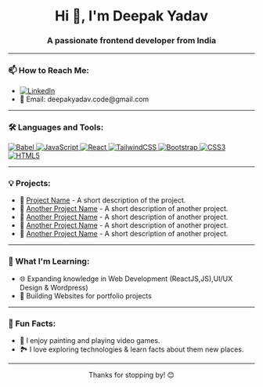 <h1 align="center">Hi 👋, I'm Deepak Yadav</h1>
<h3 align="center">A passionate frontend developer from India</h3>

---

<h3 align="left">📫 How to Reach Me:</h3>
<ul>
  <li>
    <a href="https://linkedin.com" target="_blank">
      <img src="https://img.shields.io/badge/-LinkedIn-blue?logo=linkedin" alt="LinkedIn">
    </a>
  </li>
  <li>
    📧 Email: deepakyadav.code@gmail.com
  </li>
</ul>

---

<h3 align="left">🛠️ Languages and Tools:</h3>
<p align="left">
  <a href="https://babeljs.io/" target="_blank" rel="noreferrer">
    <img src="https://img.shields.io/badge/Babel-F9DC3E?style=for-the-badge&logo=babel&logoColor=white" alt="Babel" />
  </a>
   <a href="https://developer.mozilla.org/en-US/docs/Web/JavaScript" target="_blank" rel="noreferrer">
    <img src="https://img.shields.io/badge/JavaScript-F7DF1E?style=for-the-badge&logo=javascript&logoColor=black" alt="JavaScript" />
  </a>
  <a href="https://reactjs.org/" target="_blank" rel="noreferrer">
    <img src="https://img.shields.io/badge/React-61DAFB?style=for-the-badge&logo=react&logoColor=black" alt="React" />
  </a>
  <a href="https://tailwindcss.com/" target="_blank" rel="noreferrer">
    <img src="https://img.shields.io/badge/TailwindCSS-38B2AC?style=for-the-badge&logo=tailwind-css&logoColor=white" alt="TailwindCSS" />
  </a>
  <a href="https://getbootstrap.com" target="_blank" rel="noreferrer">
    <img src="https://img.shields.io/badge/Bootstrap-563D7C?style=for-the-badge&logo=bootstrap&logoColor=white" alt="Bootstrap" />
  </a>
  <a href="https://www.w3schools.com/css/" target="_blank" rel="noreferrer">
    <img src="https://img.shields.io/badge/CSS3-1572B6?style=for-the-badge&logo=css3&logoColor=white" alt="CSS3" />
  </a>
  <a href="https://www.w3.org/html/" target="_blank" rel="noreferrer">
    <img src="https://img.shields.io/badge/HTML5-E34F26?style=for-the-badge&logo=html5&logoColor=white" alt="HTML5" />
  </a>

</p>

---

<h3 align="left">💡 Projects:</h3>
<ul>
  <li>
    🔗 <a href="https://github.com/deepak-apk/project1" target="_blank">Project Name</a> - A short description of the project.
  </li>
  <li>
    🔗 <a href="https://github.com/deepak-apk/project2" target="_blank">Another Project Name</a> - A short description of another project.
  </li>
  <li>
    🔗 <a href="https://github.com/deepak-apk/project2" target="_blank">Another Project Name</a> - A short description of another project.
  </li>
  <li>
    🔗 <a href="https://github.com/deepak-apk/project2" target="_blank">Another Project Name</a> - A short description of another project.
  </li>
  <li>
    🔗 <a href="https://github.com/deepak-apk/project2" target="_blank">Another Project Name</a> - A short description of another project.
  </li>
  
</ul>



---

<h3 align="left">🌱 What I'm Learning:</h3>
<ul>
  <li>🌐 Expanding knowledge in Web Development (ReactJS,JS),UI/UX Design & Wordpress) </li>
  <li>🔧 Building Websites for portfolio projects </li>
</ul>



---

<h3 align="left">🚀 Fun Facts:</h3>
<ul>
  <li>🎨 I enjoy painting and playing video games.</li>
  <li>🏞️ I love exploring technologies & learn facts about them new places.</li>
</ul>

---

<p align="center">Thanks for stopping by! 😊</p>

